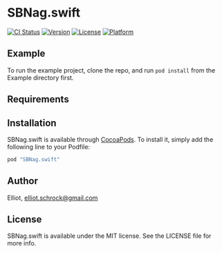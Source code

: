 # SBNag.swift

[![CI Status](http://img.shields.io/travis/Elliot/SBNag.swift.svg?style=flat)](https://travis-ci.org/Elliot/SBNag.swift)
[![Version](https://img.shields.io/cocoapods/v/SBNag.swift.svg?style=flat)](http://cocoapods.org/pods/SBNag.swift)
[![License](https://img.shields.io/cocoapods/l/SBNag.swift.svg?style=flat)](http://cocoapods.org/pods/SBNag.swift)
[![Platform](https://img.shields.io/cocoapods/p/SBNag.swift.svg?style=flat)](http://cocoapods.org/pods/SBNag.swift)

## Example

To run the example project, clone the repo, and run `pod install` from the Example directory first.

## Requirements

## Installation

SBNag.swift is available through [CocoaPods](http://cocoapods.org). To install
it, simply add the following line to your Podfile:

```ruby
pod "SBNag.swift"
```

## Author

Elliot, elliot.schrock@gmail.com

## License

SBNag.swift is available under the MIT license. See the LICENSE file for more info.
